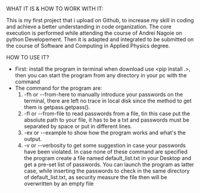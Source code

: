 WHAT IT IS  & HOW TO WORK WITH IT:

This is my first project that i upload on Github, to increase my skill in coding and achieve a better understanding in code organization. The core execution is performed while attending the course of Andrei Nagoie on python Developement. Then it is adapted and integrated to be submitted on the course of Software and Computing in Applied Physics degree.

HOW TO USE IT?

* First: install the program in terminal when download use <pip install .>, then you can start the program from any directory in your pc with the command <Check-these-passwords>
* The command for the program are:
    1. -fh or --from-here to manually introduce your passwords on the terminal, there are left no trace in local disk since the method to get them is getpass.getpass().
    2. -fl or --from-file to read passwords from a file, tin this case put the absolute path to your file, it has to be a txt and passwords must be separated by space or put in different lines.
    3. -ex or --example to show how the program works and what's the output.
    4. -v or --verbosity to get some suggestion in case your passwords have been violated.
In case none of these command are specified the program create a file named default_list.txt in your Desktop and get a pre-set list of passwords.
You can launch the program as latter case, while inserting the passwords to check in the same directory of default_list.txt, as security measure the file then will be overwritten by an empty file
